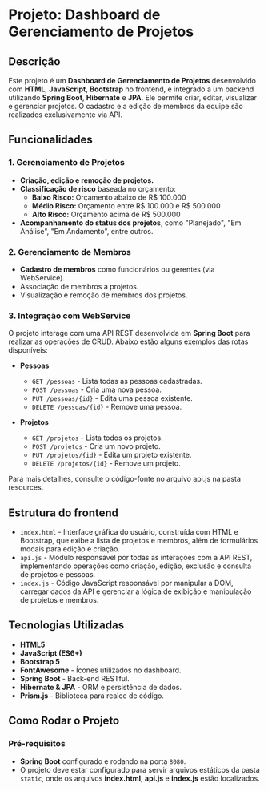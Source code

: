 
# Projeto: Dashboard de Gerenciamento de Projetos

## Descrição

Este projeto é um **Dashboard de Gerenciamento de Projetos** desenvolvido com **HTML**, **JavaScript**, **Bootstrap** no frontend, e integrado a um backend utilizando **Spring Boot**, **Hibernate** e **JPA**. Ele permite criar, editar, visualizar e gerenciar projetos. O cadastro e a edição de membros da equipe são realizados exclusivamente via API.

## Funcionalidades

### 1. Gerenciamento de Projetos
- **Criação, edição e remoção de projetos.**
- **Classificação de risco** baseada no orçamento:
  - **Baixo Risco:** Orçamento abaixo de R$ 100.000
  - **Médio Risco:** Orçamento entre R$ 100.000 e R$ 500.000
  - **Alto Risco:** Orçamento acima de R$ 500.000
- **Acompanhamento do status dos projetos**, como "Planejado", "Em Análise", "Em Andamento", entre outros.
  
### 2. Gerenciamento de Membros
- **Cadastro de membros** como funcionários ou gerentes (via WebService).
- Associação de membros a projetos.
- Visualização e remoção de membros dos projetos.

### 3. Integração com WebService
O projeto interage com uma API REST desenvolvida em **Spring Boot** para realizar as operações de CRUD. Abaixo estão alguns exemplos das rotas disponíveis:

- **Pessoas**
  - `GET /pessoas` - Lista todas as pessoas cadastradas.
  - `POST /pessoas` - Cria uma nova pessoa.
  - `PUT /pessoas/{id}` - Edita uma pessoa existente.
  - `DELETE /pessoas/{id}` - Remove uma pessoa.

- **Projetos**
  - `GET /projetos` - Lista todos os projetos.
  - `POST /projetos` - Cria um novo projeto.
  - `PUT /projetos/{id}` - Edita um projeto existente.
  - `DELETE /projetos/{id}` - Remove um projeto.

Para mais detalhes, consulte o código-fonte no arquivo api.js na pasta resources.

## Estrutura do frontend

- `index.html` - Interface gráfica do usuário, construída com HTML e Bootstrap, que exibe a lista de projetos e membros, além de formulários modais para edição e criação.
- `api.js` - Módulo responsável por todas as interações com a API REST, implementando operações como criação, edição, exclusão e consulta de projetos e pessoas.
- `index.js` - Código JavaScript responsável por manipular a DOM, carregar dados da API e gerenciar a lógica de exibição e manipulação de projetos e membros.

## Tecnologias Utilizadas

- **HTML5**
- **JavaScript (ES6+)**
- **Bootstrap 5**
- **FontAwesome** - Ícones utilizados no dashboard.
- **Spring Boot** - Back-end RESTful.
- **Hibernate & JPA** - ORM e persistência de dados.
- **Prism.js** - Biblioteca para realce de código.

## Como Rodar o Projeto

### Pré-requisitos
- **Spring Boot** configurado e rodando na porta `8080`.
- O projeto deve estar configurado para servir arquivos estáticos da pasta `static`, onde os arquivos **index.html**, **api.js** e **index.js** estão localizados.

